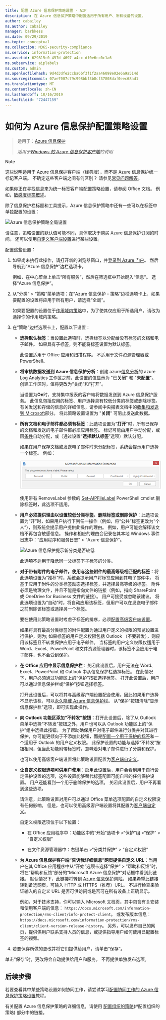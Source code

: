 ```yaml
---
title: 配置 Azure 信息保护策略设置 - AIP
description: 在 Azure 信息保护策略中配置适用于所有用户、所有设备的设置。
author: cabailey
ms.author: cabailey
manager: barbkess
ms.date: 09/29/2019
ms.topic: conceptual
ms.collection: M365-security-compliance
ms.service: information-protection
ms.assetid: 629815c0-457d-4697-a4cc-df0e6cc0c1a6
ms.subservice: aiplabels
ms.custom: admin
ms.openlocfilehash: 9d4d3dfe2ccba6bf3f1f2aa46098e02e6a9a514d
ms.sourcegitcommit: 07ae7007c79c998bbf3b8cf37808daf0eec68ad1
ms.translationtype: MT
ms.contentlocale: zh-CN
ms.lasthandoff: 10/16/2019
ms.locfileid: "72447159"
---
```

# <a name="how-to-configure-the-policy-settings-for-azure-information-protection"></a>如何为 Azure 信息保护配置策略设置

>适用于：[Azure 信息保护](https://azure.microsoft.com/pricing/details/information-protection)
>
> *适用于[Windows 的 Azure 信息保护客户端](faqs.md#whats-the-difference-between-the-azure-information-protection-client-and-the-azure-information-protection-unified-labeling-client)的说明*

> [!NOTE]
> 这些说明适用于 Azure 信息保护客户端（经典版），而不是 Azure 信息保护统一标记客户端。 不确定这些客户端之间有何区别？ 请参见[常见问题解答](faqs.md#whats-the-difference-between-the-azure-information-protection-client-and-the-azure-information-protection-unified-labeling-client)。
> 
> 如果你正在寻找信息来为统一标签客户端配置策略设置，请参阅 Office 文档。 例如，[敏感度标签概述](https://docs.microsoft.com/microsoft-365/compliance/sensitivity-labels)。

除了信息保护栏标题和工具提示，Azure 信息保护策略中还有一些可以在标签中单独配置的设置：

![Azure 信息保护策略全局设置](./media/defaultsettings-aip.png)

请注意，策略设置的默认值可能不同，具体取决于购买 Azure 信息保护订阅的时间。 还可以使用[自定义客户端设置](./rms-client/client-admin-guide-customizations.md)进行某些设置。

配置这些设置：

1. 如果尚未执行此操作，请打开新的浏览器窗口，并[登录到 Azure 门户](configure-policy.md#signing-in-to-the-azure-portal)。 然后导航到“Azure 信息保护”边栏选项卡。
    
    例如，在中心菜单上单击“所有服务”，然后在筛选框中开始键入“信息”。 选择“Azure 信息保护”。

2. 从“分类” > “策略”菜单选项：在“Azure 信息保护 - 策略”边栏选项卡上，如果要配置的设置将应用于所有用户，请选择“全局”。
    
    如果要配置的设置位于[作用域内策略](configure-policy-scope.md)中，为了使其仅应用于所选用户，请改为选择你的作用域内策略。

3. 在“策略”边栏选项卡上，配置以下设置：
    
   - **选择默认标签**：当设置此选项时，选择标签以分配给没有标签的文档和电子邮件。 如果具有子标签，则不能将标签设置为默认标签。
        
        此设置适用于 Office 应用和扫描程序。 不适用于文件资源管理器或 PowerShell。
    
    - **将审核数据发送到 Azure 信息保护分析**：创建 azure[信息分析](reports-aip.md)的 azure Log Analytics 工作区之前，此设置的值显示为 "已**关闭**" 和 "**未配置**"。 创建工作区时，值将更改为“关闭”和“打开”。
        
        当设置为**On**时，支持集中报表的客户端将数据发送到 Azure 信息保护服务。 此信息包括应用的标签、用户选择具有较低分类的标签或删除标签。 有关发送和存储的信息的详细信息，请参阅中央报表文档中的[收集和发送到 Microsoft](reports-aip.md#information-collected-and-sent-to-microsoft)部分。 将此策略设置设置为 "**关闭**" 可阻止发送此数据。
    
    - **所有文档和电子邮件都必须有标签**：此选项设置为“**打开**”时，所有已保存的文档和发送的电子邮件都必须应用标签。 标记可能由用户手动分配，或因[条件](configure-policy-classification.md)自动分配，或（通过设置“**选择默认标签**”选项）默认分配。
        
       如果在用户保存文档或发送电子邮件时未分配标签，系统会提示用户选择一个标签。 例如：
        
       ![Azure 信息保护提示（如果强制实施了标记）](./media/info-protect-enforce-labelv2.png)
        
       使用带有 RemoveLabel 参数的 [Set-AIPFileLabel](/powershell/module/azureinformationprotection/set-aipfilelabel) PowerShell cmdlet 删除标签时，此选项不适用。
        
   - **用户必须提供理由以设置较低分类标签、删除标签或删除保护**：此选项设置为“开”时，如果用户执行下列任一操作（例如，将“公共”标签更改为“个人”），则系统会提示用户提供此操作的理由。 例如，用户可能会解释该文档不再包含敏感信息。 操作和相应的理由会记录在其本地 Windows 事件日志中：“应用程序和服务日志” > “Azure 信息保护”。  
        
       ![Azure 信息保护提示新分类是否较低](./media/info-protect-lower-justification.png)
        
       此选项不适用于降低同一父标签下子标签的分类。
        
   - **对于带有附件的电子邮件，使用与这些附件的最高等级相匹配的标签**：将此选项设置为“推荐”时，系统会提示用户将标签应用到其电子邮件中。 将基于应用于附件的分类标签动态选择标签，并选择最高等级的标签。 附件必须是物理文件，并且不能是指向文件的链接（例如，指向 SharePoint 或 OneDrive for Business 文件的链接）。 用户可接受或忽略该建议。 将此选项设置为“自动”时，将自动应用该标签，但用户可以在发送电子邮件之前删除该标签或选择另一个标签。
        
        要在使用此策略设置时考虑子标签的排序，必须[配置高级客户端设置](./rms-client/client-admin-guide-customizations.md#enable-order-support-for-sublabels-on-attachments)。
        
        如果将具有最高分类标签的附件配置为通过用户定义的权限的预览设置进行保护，则为; 如果标签的用户定义权限包括 Outlook （不要转发），则应用该标签且不转发保护应用于电子邮件。 当标签的用户定义权限仅适用于 Word、Excel、PowerPoint 和文件资源管理器时，该标签不会应用于电子邮件，也不会受到保护。
    
   - **在 Office 应用中显示信息保护栏**：关闭此设置后，用户无法在 Word、Excel、PowerPoint 和 Outlook 中从信息保护栏选择标签。 在此情况下，用户必须通过功能区上的“保护”按钮选择标签。 打开此设置后，用户可以通过信息保护栏或“保护”按钮选择标签。
        
       打开此设置后，可以将其与高级客户端设置配合使用，因此如果用户选择不显示该栏，可以[永久隐藏 Azure 信息保护栏](./rms-client/client-admin-guide-customizations.md#permanently-hide-the-azure-information-protection-bar)。 从“保护”按钮清除“显示信息保护栏”选项，即可实现此操作。
    
   - **向 Outlook 功能区添加“不转发”按钮**：打开此设置后，除了从 Outlook 菜单中选择“不转发”按钮之外，用户也可以从 Outlook 功能区上的“保护”组中选择此按钮。 为了帮助确保用户对电子邮件进行分类并对其进行保护，你可能更倾向于不添加此按钮，而是[配置一个用于保护的标签](configure-policy-protection.md)和一个适用于 Outlook 的用户定义权限。 此保护设置的功能与选择“不转发”按钮相同，但当此功能附带标签时，意味着对电子邮件进行了分类和保护。
    
       也可以使用高级客户端设置将此策略设置配置为[客户端自定义](./rms-client/client-admin-guide-customizations.md#hide-or-show-the-do-not-forward-button-in-outlook)。
    
   - **让自定义权限选项可供用户使用**：启用此设置后，用户会看到用于自行设定保护设置的选项，这些设置能够替代标签配置可能自带的任何保护设置。 用户还能看到一个用于删除保护的选项。 关闭此设置后，用户不再看到这些选项。
        
       请注意，此策略设置对用户可以通过 Office 菜单选项配置的自定义权限没有任何影响。 但是，也可以使用高级客户端设置将其配置为[客户端自定义](./rms-client/client-admin-guide-customizations.md#make-the-custom-permissions-options-available-or-unavailable-to-users)。
        
       自定义权限选项位于以下位置：
        
       - 在 Office 应用程序中：功能区中的“开始”选项卡 >“保护”组 >“保护” > “自定义权限”
        
       - 在文件资源管理器中：右键单击 >“分类并保护” > “自定义权限”
    
   - **为 Azure 信息保护客户端“告诉我详细信息”网页提供自定义 URL**：当用户在其 Office 应用程序中从“开始”选项卡选择“保护” > “帮助和反馈”时，将在“帮助和反馈”部分的“Microsoft Azure 信息保护”对话框中看到此链接。 默认情况下，此链接将转到 [Azure 信息保护](https://www.microsoft.com/cloud-platform/azure-information-protection)网站。 如果希望此链接转到备选网页，可输入 HTTP 或 HTTPS（推荐）URL。 不进行检查来验证输入的自定义 URL 是否可供访问或是否可在所有设备上正确显示。
        
       例如，对于技术支持，你可以输入 Microsoft 文档页，其中包含有关安装和使用客户端的信息： `https://docs.microsoft.com/information-protection/rms-client/info-protect-client`。 或发布版本信息： `https://docs.microsoft.com/information-protection/rms-client/client-version-release-history`。 另外，可以发布自己的网页，提供供用户联系支持人员的信息，或提供指导用户如何使用已配置标签的视频。

4. 若要保存所做的更改并将它们提供给用户，请单击“保存”。

单击“保存”时，更改将会自动提供给用户和服务。 不再提供单独发布选项。

## <a name="next-steps"></a>后续步骤

若要查看其中某些策略设置如何协同工作，请尝试学习[配置协同工作的 Azure 信息保护策略设置](infoprotect-settings-tutorial.md)教程。

有关配置 Azure 信息保护策略的详细信息，请使用 [配置组织的策略](configure-policy.md#configuring-your-organizations-policy)(#配置组织的策略) 部分中的链接。

